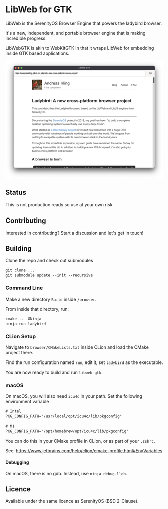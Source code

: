 # LibWeb for GTK
LibWeb is the SerenityOS Browser Engine that powers the ladybird browser.

It's a new, independent, and portable browser engine that is making incredible progress.

LibWebGTK is akin to WebKitGTK in that it wraps LibWeb for embedding inside GTK based applications.

![A screenshot of the LibWebGTK sample browser on the Ladybird Browser announcement blog post](screenshot.png)

## Status
This is not production ready so use at your own risk.

## Contributing
Interested in contributing? Start a discussion and let's get in touch!

## Building
Clone the repo and check out submodules
```
git clone ...
git submodule update --init --recursive
```

### Command Line
Make a new directory `Build` inside `/browser`.

From inside that directory, run:

```
cmake .. -GNinja
ninja run ladybird
```

### CLion Setup
Navigate to `browser/CMakeLists.txt` inside CLion and load the CMake project there.

Find the run configuration named `run`, edit it, set `ladybird` as the executable.

You are now ready to build and run `libweb-gtk`.

### macOS
On macOS, you will also need `icu4c` in your path. Set the following environment variable

```
# Intel
PKG_CONFIG_PATH="/usr/local/opt/icu4c/lib/pkgconfig"

# M1
PKG_CONFIG_PATH="/opt/homebrew/opt/icu4c/lib/pkgconfig"
```

You can do this in your CMake profile in CLion, or as part of your `.zshrc`.

See: https://www.jetbrains.com/help/clion/cmake-profile.html#EnvVariables

#### Debugging
On macOS, there is no gdb. Instead, use `ninja debug-lldb`.

## Licence
Available under the same licence as SerenityOS (BSD 2-Clause).